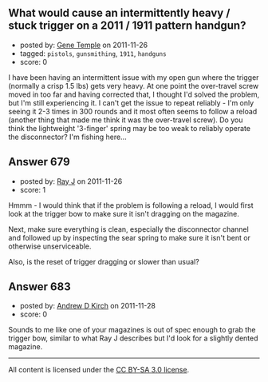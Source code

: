 ## What would cause an intermittently heavy / stuck trigger on a 2011 / 1911 pattern handgun?

- posted by: [Gene Temple](https://stackexchange.com/users/-1/254-gene-temple) on 2011-11-26
- tagged: `pistols`, `gunsmithing`, `1911`, `handguns`
- score: 0

I have been having an intermittent issue with my open gun where the trigger (normally a crisp 1.5 lbs) gets very heavy.  At one point the over-travel screw moved in too far and having corrected that, I thought I'd solved the problem, but I'm still experiencing it.  I can't get the issue to repeat reliably - I'm only seeing it 2-3 times in 300 rounds and it most often seems to follow a reload (another thing that made me think it was the over-travel screw).  Do you think the lightweight '3-finger' spring  may be too weak to reliably operate the disconnector?  I'm fishing here...


## Answer 679

- posted by: [Ray J](https://stackexchange.com/users/-1/166-ray-j) on 2011-11-26
- score: 1

Hmmm - I would think that if the problem is following a reload, I would first look at the trigger bow to make sure it isn't dragging on the magazine.

Next, make sure everything is clean, especially the disconnector channel and followed up by inspecting the sear spring to make sure it isn't bent or otherwise unserviceable.

Also, is the reset of trigger dragging or slower than usual?


## Answer 683

- posted by: [Andrew D Kirch](https://stackexchange.com/users/-1/266-andrew-d-kirch) on 2011-11-28
- score: 0

Sounds to me like one of your magazines is out of spec enough to grab the trigger bow, similar to what Ray J describes but I'd look for a slightly dented magazine.



---

All content is licensed under the [CC BY-SA 3.0 license](https://creativecommons.org/licenses/by-sa/3.0/).

